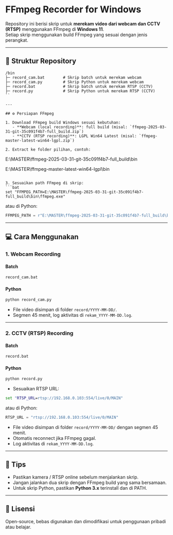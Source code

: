 # FFmpeg Recorder for Windows

Repository ini berisi skrip untuk **merekam video dari webcam dan CCTV (RTSP)** menggunakan FFmpeg di **Windows 11**.  
Setiap skrip menggunakan build FFmpeg yang sesuai dengan jenis perangkat.

---

## 📁 Struktur Repository

```
/bin
├─ record_cam.bat        # Skrip batch untuk merekam webcam
├─ record_cam.py         # Skrip Python untuk merekam webcam
├─ record.bat            # Skrip batch untuk merekam RTSP (CCTV)
├─ record.py             # Skrip Python untuk merekam RTSP (CCTV)
``

---

## ⚙️ Persiapan FFmpeg

1. Download FFmpeg build Windows sesuai kebutuhan:
   - **Webcam (local recording)**: full build (misal: `ffmpeg-2025-03-31-git-35c091f4b7-full_build.zip`)  
   - **CCTV (RTSP recording)**: LGPL Win64 Latest (misal: `ffmpeg-master-latest-win64-lgpl.zip`)

2. Extract ke folder pilihan, contoh:
```
E:\MASTER\ffmpeg-2025-03-31-git-35c091f4b7-full_build\bin

E:\MASTER\ffmpeg-master-latest-win64-lgpl\bin
```

3. Sesuaikan path FFmpeg di skrip:
```bat
set "FFMPEG_PATH=E:\MASTER\ffmpeg-2025-03-31-git-35c091f4b7-full_build\bin\ffmpeg.exe"
```
atau di Python:
```python
FFMPEG_PATH = r"E:\MASTER\ffmpeg-2025-03-31-git-35c091f4b7-full_build\bin\ffmpeg.exe"
```

---

## 💻 Cara Menggunakan

### 1. Webcam Recording

#### Batch
```bat
record_cam.bat
```

#### Python
```bash
python record_cam.py
```

- File video disimpan di folder `record/YYYY-MM-DD/`.  
- Segmen 45 menit, log aktivitas di `rekam_YYYY-MM-DD.log`.

---

### 2. CCTV (RTSP) Recording

#### Batch
```bat
record.bat
```

#### Python
```bash
python record.py
```

- Sesuaikan RTSP URL:
```bat
set "RTSP_URL=rtsp://192.168.0.103:554/live/0/MAIN"
```
atau di Python:
```python
RTSP_URL = "rtsp://192.168.0.103:554/live/0/MAIN"
```
- File video disimpan di folder `record/YYYY-MM-DD/` dengan segmen 45 menit.  
- Otomatis reconnect jika FFmpeg gagal.  
- Log aktivitas di `rekam_YYYY-MM-DD.log`.

---

## 📌 Tips

- Pastikan kamera / RTSP online sebelum menjalankan skrip.  
- Jangan jalankan dua skrip dengan FFmpeg build yang sama bersamaan.  
- Untuk skrip Python, pastikan **Python 3.x** terinstall dan di PATH.  

---

## 📜 Lisensi

Open-source, bebas digunakan dan dimodifikasi untuk penggunaan pribadi atau belajar.
